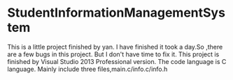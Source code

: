 # StudentInformationManagementSystem

This is a little project finished by yan.
I have finished it took a day.So ,there are a few bugs in this project.
But I don't have time to fix it.
This project is finished by Visual Studio 2013 Professional version.
The code language is C language.
Mainly include three files,main.c/info.c/info.h

